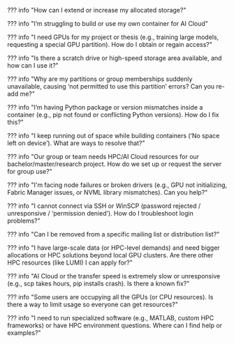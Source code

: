 ??? info "How can I extend or increase my allocated storage?"


??? info "I’m struggling to build or use my own container for AI Cloud"
    

??? info "I need GPUs for my project or thesis (e.g., training large models, requesting a special GPU partition). How do I obtain or regain access?"
    

??? info "Is there a scratch drive or high-speed storage area available, and how can I use it?"
    

??? info "Why are my partitions or group memberships suddenly unavailable, causing ‘not permitted to use this partition’ errors? Can you re-add me?"
    

??? info "I’m having Python package or version mismatches inside a container (e.g., pip not found or conflicting Python versions). How do I fix this?"
    

??? info "I keep running out of space while building containers (‘No space left on device’). What are ways to resolve that?"
    

??? info "Our group or team needs HPC/AI Cloud resources for our bachelor/master/research project. How do we set up or request the server for group use?"
    

??? info "I'm facing node failures or broken drivers (e.g., GPU not initializing, Fabric Manager issues, or NVML library mismatches). Can you help?"
    

??? info "I cannot connect via SSH or WinSCP (password rejected / unresponsive / ‘permission denied’). How do I troubleshoot login problems?"
    

??? info "Can I be removed from a specific mailing list or distribution list?"
    

??? info "I have large-scale data (or HPC-level demands) and need bigger allocations or HPC solutions beyond local GPU clusters. Are there other HPC resources (like LUMI) I can apply for?"
    

??? info "AI Cloud or the transfer speed is extremely slow or unresponsive (e.g., scp takes hours, pip installs crash). Is there a known fix?"
    

??? info "Some users are occupying all the GPUs (or CPU resources). Is there a way to limit usage so everyone can get resources?"
    

??? info "I need to run specialized software (e.g., MATLAB, custom HPC frameworks) or have HPC environment questions. Where can I find help or examples?"    
